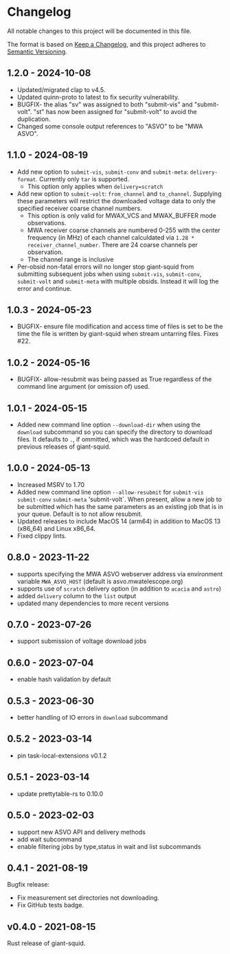 # Changelog

All notable changes to this project will be documented in this file.

The format is based on [Keep a Changelog](https://keepachangelog.com/en/1.0.0/),
and this project adheres to [Semantic
Versioning](https://semver.org/spec/v2.0.0.html).

## 1.2.0 - 2024-10-08

* Updated/migrated clap to v4.5.
* Updated quinn-proto to latest to fix security vulnerability.
* BUGFIX- the alias "sv" was assigned to both "submit-vis" and "submit-volt". "st" has now been assigned for "submit-volt" to avoid the duplication.
* Changed some console output references to "ASVO" to be "MWA ASVO".

## 1.1.0 - 2024-08-19

* Add new option to `submit-vis`, `submit-conv` and `submit-meta`: `delivery-format`. Currently only `tar` is supported.
  * This option only applies when `delivery=scratch`
* Add new option to `submit-volt`: `from_channel` and `to_channel`. Supplying these parameters will restrict the downloaded voltage data to only the specified receiver coarse channel numbers.
  * This option is only valid for MWAX_VCS and MWAX_BUFFER mode observations.
  * MWA receiver coarse channels are numbered 0-255 with the center frequency (in MHz) of each channel calculdated via `1.28 * receiver_channel_number`. There are 24 coarse channels per observation.
  * The channel range is inclusive
* Per-obsid non-fatal errors will no longer stop giant-squid from submitting subsequent jobs when using `submit-vis`, `submit-conv`, `submit-volt` and `submit-meta` with multiple obsids. Instead it will log the error and continue.

## 1.0.3 - 2024-05-23

* BUGFIX- ensure file modification and access time of files is set to be the time the file is written by giant-squid when stream untarring files. Fixes #22.

## 1.0.2 - 2024-05-16

* BUGFIX- allow-resubmit was being passed as True regardless of the command line argument (or omission of) used.

## 1.0.1 - 2024-05-15

* Added new command line option `--download-dir` when using the `download` subcommand so you can specify the directory to download files. It defaults to `.`, if ommitted, which was the hardcoed default in previous releases of giant-squid.

## 1.0.0 - 2024-05-13

* Increased MSRV to 1.70
* Added new command line option `--allow-resubmit` for `submit-vis` `submit-conv` `submit-meta` 'submit-volt`. When present, allow a new job to be submitted which has the same parameters as an existing job that is in your queue. Default is to not allow resubmit.
* Updated releases to include MacOS 14 (arm64) in addition to MacOS 13 (x86_64) and Linux x86_64.
* Fixed clippy lints.

## 0.8.0 - 2023-11-22

* supports specifying the MWA ASVO webserver address via environment variable `MWA_ASVO_HOST` (default is asvo.mwatelescope.org)
* supports use of `scratch` delivery option (in addition to `acacia` and `astro`)
* added `delivery` column to the `list` output
* updated many dependencies to more recent versions

## 0.7.0 - 2023-07-26

* support submission of voltage download jobs

## 0.6.0 - 2023-07-04

* enable hash validation by default

## 0.5.3 - 2023-06-30

* better handling of IO errors in `download` subcommand

## 0.5.2 - 2023-03-14

* pin task-local-extensions v0.1.2

## 0.5.1 - 2023-03-14

* update prettytable-rs to 0.10.0

## 0.5.0 - 2023-02-03

* support new ASVO API and delivery methods
* add wait subcommand
* enable filtering jobs by type,status in wait and list subcommands

## 0.4.1 - 2021-08-19

Bugfix release:

* Fix measurement set directories not downloading.
* Fix GitHub tests badge.

## v0.4.0 - 2021-08-15

Rust release of giant-squid.

